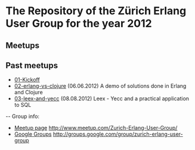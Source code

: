 # The Repository of the Zürich Erlang User Group for the year 2012


Meetups
---

Past meetups
---
- [01-Kickoff](https://github.com/zurich-erlang-user-group/2012-meetups/tree/master/01-kickoff-meetup)
- [02-erlang-vs-clojure](https://github.com/zurich-erlang-user-group/2012-meetups/tree/master/02-erlang-vs-clojure) (06.06.2012) A demo of solutions done in Erlang and Clojure
- [03-leex-and-yecc](https://github.com/zurich-erlang-user-group/2012-meetups/tree/master/03-leex-and-yecc) (08.08.2012) Leex - Yecc and a practical application to SQL

-- Group info:

- [Meetup page](http://www.meetup.com/Zurich-Erlang-User-Group/) http://www.meetup.com/Zurich-Erlang-User-Group/
- [Google Groups](http://groups.google.com/group/zurich-erlang-user-group) http://groups.google.com/group/zurich-erlang-user-group
